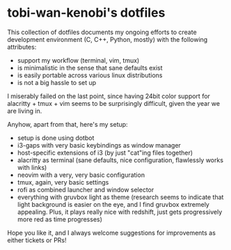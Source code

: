 # tobi-wan-kenobi's dotfiles

This collection of dotfiles documents my ongoing efforts to create development environment (C, C++, Python, mostly) with the following attributes:

- support my workflow (terminal, vim, tmux)
- is minimalistic in the sense that sane defaults exist
- is easily portable across various linux distributions
- is not a big hassle to set up

I miserably failed on the last point, since having 24bit color support for alacritty + tmux + vim seems to be surprisingly difficult, given the year we are living in.

Anyhow, apart from that, here's my setup:

- setup is done using dotbot
- i3-gaps with very basic keybindings as window manager
- host-specific extensions of i3 (by just "cat"ing files together)
- alacritty as terminal (sane defaults, nice configuration, flawlessly works with links)
- neovim with a very, very basic configuration
- tmux, again, very basic settings
- rofi as combined launcher and window selector
- everything with gruvbox light as theme (research seems to indicate that light background is easier on the eye, and I find gruvbox extremely appealing. Plus, it plays really nice with redshift, just gets progressively more red as time progresses)

Hope you like it, and I always welcome suggestions for improvements as either tickets or PRs!
